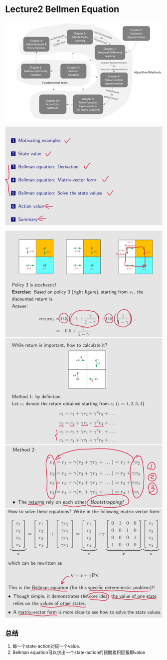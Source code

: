 # Lecture2 Bellmen Equation
![Outline1](image.png)

![outline2](image-1.png)

![return calculate](image-2.png)
![return calculate method 1](image-3.png)
![return calculate method 2](image-4.png)
![Bellman equation](image-5.png)

## 总结
1. 每一个state-action对应一个value.
2. Bellman equation可以求出一个state-action的预期累积回报即value